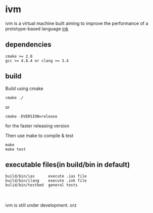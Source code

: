 # ivm
ivm is a virtual machine built aiming to improve the performance of a prototype-based language [ink](https://github.com/rod-lin/ink "ink")

## dependencies
    cmake >= 2.8
    gcc >= 4.8.4 or clang >= 3.4

## build
Build using cmake

    cmake ./
    
or

    cmake -DVERSION=release
    
for the faster releasing version

Then use make to compile & test

    make
    make test

## executable files(in build/bin in default)

    build/bin/ias      execute .ias file
    build/bin/ilang    execute .ink file
    bulid/bin/testbed  general tests

<br><br>
ivm is still under development. orz
